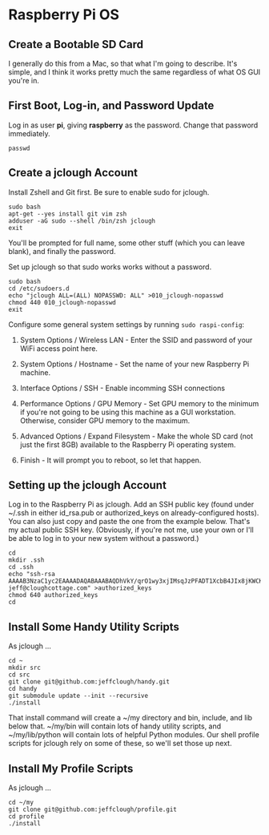 # Raspberry Pi OS

## Create a Bootable SD Card
I generally do this from a Mac, so that what I'm going to describe. It's simple, and I think it works pretty much the same regardless of what OS GUI you're in.

## First Boot, Log-in, and Password Update
Log in as user **pi**, giving **raspberry** as the password. Change that password immediately.

```shell
passwd
```

## Create a jclough Account
Install Zshell and Git first. Be sure to enable sudo for jclough.

```shell
sudo bash
apt-get --yes install git vim zsh
adduser -aG sudo --shell /bin/zsh jclough
exit
```

You'll be prompted for full name, some other stuff (which you can leave blank), and finally the password.

Set up jclough so that sudo works works without a password.

```shell
sudo bash
cd /etc/sudoers.d
echo "jclough ALL=(ALL) NOPASSWD: ALL" >010_jclough-nopasswd
chmod 440 010_jclough-nopasswd
exit
```

Configure some general system settings by running `sudo raspi-config`:
1. System Options / Wireless LAN - Enter the SSID and password of your WiFi access point here.
    
1. System Options / Hostname - Set the name of your new Raspberry Pi machine.
    
1. Interface Options / SSH - Enable incomming SSH connections
    
1. Performance Options / GPU Memory - Set GPU memory to the minimum if you're not going to be using this machine as a GUI workstation. Otherwise, consider GPU memory to the maximum.
    
1. Advanced Options / Expand Filesystem - Make the whole SD card (not just the first 8GB) available to the Raspberry Pi operating system.

1. Finish - It will prompt you to reboot, so let that happen.

## Setting up the jclough Account
Log in to the Raspberry Pi as jclough. Add an SSH public key (found under ~/.ssh in either id_rsa.pub or authorized_keys on already-configured hosts). You can also just copy and paste the one from the example below. That's my actual public SSH key. (Obviously, if you're not me, use your own or I'll be able to log in to your new system without a password.)

```shell
cd
mkdir .ssh
cd .ssh
echo "ssh-rsa AAAAB3NzaC1yc2EAAAADAQABAAABAQDhVkY/qrO1wy3xjIMsqJzPFADT1XcbB4JIx8jKWCKQvQqTSrozdUeNAkY1upE49lzilc2pM3+WKcAI+Q7zSg1bj1CgFvS9+4pjfRdS/xMJsTXxsnZEDWqHyENxTrtRh3cfH3aZzwO/N6n8MF6ilNYAkq4H1NiWTzV4saI2Zq3/XDKIhqx7W6GJlIPUYvtFU8mJPJia6mz1XwDLZjHi8vIT5rbDbp+G8lHVsoT6G/KUaoX+GHhDJo3rCDjee0WpWEWLQnZivJ4L4lwSW+Ty23DxNlGYVNXCtKNx9F8e5wMHNZZ0hnBixukrXFDa9RiUwyx4Al2LNM/g74JCjFMXg/ID jeff@cloughcottage.com" >authorized_keys
chmod 640 authorized_keys
cd
```

## Install Some Handy Utility Scripts

As jclough ...

```shell
cd ~
mkdir src
cd src
git clone git@github.com:jeffclough/handy.git
cd handy
git submodule update --init --recursive
./install
```

That install command will create a ~/my directory and bin, include, and lib below that. ~/my/bin will contain lots of handy utility scripts, and ~/my/lib/python will contain lots of helpful Python modules. Our shell profile scripts for jclough rely on some of these, so we'll set those up next.

## Install My Profile Scripts

As jclough ...

```shell
cd ~/my
git clone git@github.com:jeffclough/profile.git
cd profile
./install
```


